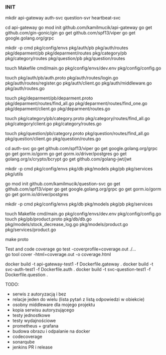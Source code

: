 
### INIT
mkdir api-gateway auth-svc question-svr heartbeat-svc

cd api-gateway
go mod init github.com/kamilmucik/api-gateway
go get github.com/gin-gonic/gin
go get github.com/spf13/viper
go get google.golang.org/grpc

mkdir -p cmd pkg/config/envs pkg/auth/pb pkg/auth/routes pkg/deparment/pb pkg/deparment/routes pkg/category/pb pkg/category/routes pkg/question/pb pkg/question/routes

touch Makefile cmd/main.go pkg/config/envs/dev.env pkg/config/config.go

touch pkg/auth/pb/auth.proto pkg/auth/routes/login.go pkg/auth/routes/register.go pkg/auth/client.go pkg/auth/middleware.go pkg/auth/routes.go

touch pkg/deparment/pb/deparment.proto pkg/deparment/routes/find_all.go pkg/deparment/routes/find_one.go pkg/deparment/client.go pkg/deparment/routes.go

touch pkg/category/pb/category.proto pkg/category/routes/find_all.go pkg/category/client.go pkg/category/routes.go

touch pkg/question/pb/category.proto pkg/question/routes/find_all.go pkg/question/client.go pkg/question/routes.go



cd auth-svc
go get github.com/spf13/viper
go get google.golang.org/grpc
go get gorm.io/gorm
go get gorm.io/driver/postgres
go get golang.org/x/crypto/bcrypt
go get github.com/golang-jwt/jwt

mkdir -p cmd pkg/config/envs pkg/db pkg/models pkg/pb pkg/services pkg/utils






go mod init github.com/kamilmucik/question-svc
go get github.com/spf13/viper
go get google.golang.org/grpc
go get gorm.io/gorm
go get gorm.io/driver/postgres

mkdir -p cmd pkg/config/envs pkg/db pkg/models pkg/pb pkg/services

touch Makefile cmd/main.go pkg/config/envs/dev.env pkg/config/config.go
touch pkg/pb/product.proto pkg/db/db.go pkg/models/stock_decrease_log.go pkg/models/product.go pkg/services/product.go


make proto


Test and code coverage
go test -coverprofile=coverage.out ./...         
go tool cover -html=coverage.out -o coverage.html


docker build -t api-gateway-test1 -f Dockerfile.gateway .
docker build -t svc-auth-test1 -f Dockerfile.auth .
docker build -t svc-question-test1 -f Dockerfile.question .


TODO:
- serwis z autoryzacją i bez
- relacje jeden do wielu (lista pytań z listą odpowiedzi w obiekcie)
- osobny middleware dla mojego projektu
- kopia serwisu autoryzującego
- testy jednostkowe
- testy wydajnościowe
- prometheus + grafana
- budowa obrazu i odpalanie na docker
- codecoverage
- sonarqube
- jenkins PR i release
